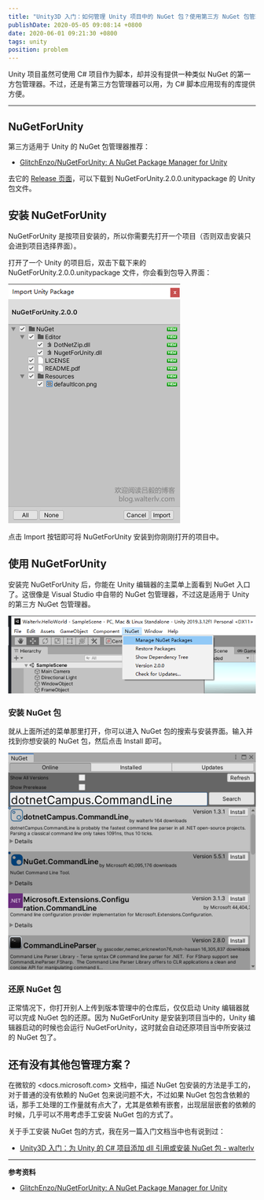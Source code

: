 ```yaml
---
title: "Unity3D 入门：如何管理 Unity 项目中的 NuGet 包？使用第三方 NuGet 包管理器——NuGetForUnity"
publishDate: 2020-05-05 09:08:14 +0800
date: 2020-06-01 09:21:30 +0800
tags: unity
position: problem
---
```


Unity 项目虽然可使用 C# 项目作为脚本，却并没有提供一种类似 NuGet 的第一方包管理器。不过，还是有第三方包管理器可以用，为 C# 脚本应用现有的库提供方便。

---

<div id="toc"></div>

## NuGetForUnity

第三方适用于 Unity 的 NuGet 包管理器推荐：

- [GlitchEnzo/NuGetForUnity: A NuGet Package Manager for Unity](https://github.com/GlitchEnzo/NuGetForUnity)

去它的 [Release 页面](https://github.com/GlitchEnzo/NuGetForUnity/releases)，可以下载到 NuGetForUnity.2.0.0.unitypackage 的 Unity 包文件。

## 安装 NuGetForUnity

NuGetForUnity 是按项目安装的，所以你需要先打开一个项目（否则双击安装只会进到项目选择界面）。

打开了一个 Unity 的项目后，双击下载下来的 NuGetForUnity.2.0.0.unitypackage 文件，你会看到包导入界面：

![导入包](/static/posts/2020-05-05-14-56-18.png)

点击 Import 按钮即可将 NuGetForUnity 安装到你刚刚打开的项目中。

## 使用 NuGetForUnity

安装完 NuGetForUnity 后，你能在 Unity 编辑器的主菜单上面看到 NuGet 入口了。这很像是 Visual Studio 中自带的 NuGet 包管理器，不过这是适用于 Unity 的第三方 NuGet 包管理器。

![NuGetForUnity 的界面](/static/posts/2020-05-05-14-57-26.png)

### 安装 NuGet 包

就从上面所述的菜单那里打开，你可以进入 NuGet 包的搜索与安装界面。输入并找到你想安装的 NuGet 包，然后点击 Install 即可。

![搜索与安装 NuGet 包](/static/posts/2020-05-05-15-06-06.png)

### 还原 NuGet 包

正常情况下，你打开别人上传到版本管理中的仓库后，仅仅启动 Unity 编辑器就可以完成 NuGet 包的还原。因为 NuGetForUnity 是安装到项目当中的，Unity 编辑器启动的时候也会运行 NuGetForUnity，这时就会自动还原项目当中所安装过的 NuGet 包了。

## 还有没有其他包管理方案？

在微软的 <docs.microsoft.com> 文档中，描述 NuGet 包安装的方法是手工的，对于普通的没有依赖的 NuGet 包来说问题不大，不过如果 NuGet 包包含依赖的话，那手工处理的工作量就有点大了，尤其是依赖有嵌套，出现层层嵌套的依赖的时候，几乎可以不用考虑手工安装 NuGet 包的方式了。

关于手工安装 NuGet 包的方式，我在另一篇入门文档当中也有说到过：

- [Unity3D 入门：为 Unity 的 C# 项目添加 dll 引用或安装 NuGet 包 - walterlv](/post/unity-starter-reference-dlls-and-add-nuget-package-for-unity-csharp-projects.html)

---

**参考资料**

- [GlitchEnzo/NuGetForUnity: A NuGet Package Manager for Unity](https://github.com/GlitchEnzo/NuGetForUnity)

